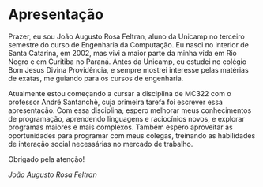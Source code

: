 # Apresentação

Prazer, eu sou João Augusto Rosa Feltran, aluno da Unicamp no terceiro semestre do curso de Engenharia da Computação. Eu nasci no interior de Santa Catarina, em 2002, 
mas vivi a maior parte da minha vida em Rio Negro e em Curitiba no Paraná. Antes da Unicamp, eu estudei no colégio Bom Jesus Divina Providência, e sempre mostrei
interesse pelas matérias de exatas, me guiando para os cursos de engenharia.

Atualmente estou começando a cursar a disciplina de MC322 com o professor André Santanchè, cuja primeira tarefa foi escrever essa apresentação. Com essa disciplina,
espero melhorar meus conhecimentos de programação, aprendendo linguagens e raciocínios novos, e explorar programas maiores e mais complexos. Também espero aproveitar as
oportunidades para programar com meus colegas, treinando as habilidades de interação social necessárias no mercado de trabalho.

Obrigado pela atenção!

_João Augusto Rosa Feltran_

